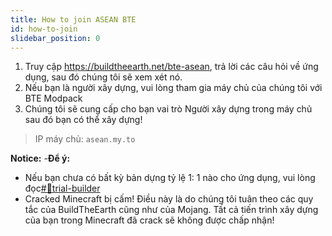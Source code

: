 ```yaml
---
title: How to join ASEAN BTE
id: how-to-join
slidebar_position: 0
---
```


1. Truy cập https://buildtheearth.net/bte-asean, trả lời các câu hỏi về ứng dụng, sau đó chúng tôi sẽ xem xét nó.
2. Nếu bạn là người xây dựng, vui lòng tham gia máy chủ của chúng tôi với BTE Modpack
3. Chúng tôi sẽ cung cấp cho bạn vai trò Người xây dựng trong máy chủ sau đó bạn có thể xây dựng!

> IP máy chủ: `asean.my.to`

**Notice:** 
-**Để ý:**
- Nếu bạn chưa có bất kỳ bản dựng tỷ lệ 1: 1 nào cho ứng dụng, vui lòng đọc[#📌trial-builder](https://discord.com/channels/702883639574396969/773024727265968169) 
- Cracked Minecraft bị cấm! Điều này là do chúng tôi tuân theo các quy tắc của BuildTheEarth cũng như của Mojang. Tất cả tiến trình xây dựng của bạn trong Minecraft đã crack sẽ không được chấp nhận!
